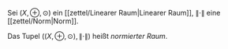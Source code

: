 Sei $(X, \oplus, \odot)$ ein [[zettel/Linearer Raum|Linearer Raum]], $\| \cdot \|$ eine [[zettel/Norm|Norm]].

Das Tupel $((X, \oplus, \odot), \| \cdot \|)$ heißt *normierter Raum*.